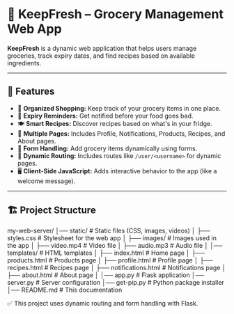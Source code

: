 # 🥦 KeepFresh – Grocery Management Web App

**KeepFresh** is a dynamic web application that helps users manage groceries, track expiry dates, and find recipes based on available ingredients.

---

## 🚀 Features

- 🛒 **Organized Shopping:** Keep track of your grocery items in one place.
- 📅 **Expiry Reminders:** Get notified before your food goes bad.
- 🍽️ **Smart Recipes:** Discover recipes based on what's in your fridge.
- 📂 **Multiple Pages:** Includes Profile, Notifications, Products, Recipes, and About pages.
- 🧾 **Form Handling:** Add grocery items dynamically using forms.
- 🔁 **Dynamic Routing:** Includes routes like `/user/<username>` for dynamic pages.
- 🖥️ **Client-Side JavaScript:** Adds interactive behavior to the app (like a welcome message).
---

## 🏗️ Project Structure

my-web-server/
│── static/                  # Static files (CSS, images, videos)
│   ├── styles.css           # Stylesheet for the web app
│   ├── images/              # Images used in the app
│   ├── video.mp4            # Video file
│   ├── audio.mp3            # Audio file
│
│── templates/               # HTML templates
│   ├── index.html           # Home page
│   ├── products.html        # Products page
│   ├── profile.html         # Profile page
│   ├── recipes.html         # Recipes page
│   ├── notifications.html   # Notifications page
│   ├── about.html           # About page
│
│── app.py                   # Flask application
│── server.py                 # Server configuration
│── get-pip.py               # Python package installer
│── README.md                # This documentation

✅ This project uses dynamic routing and form handling with Flask.
